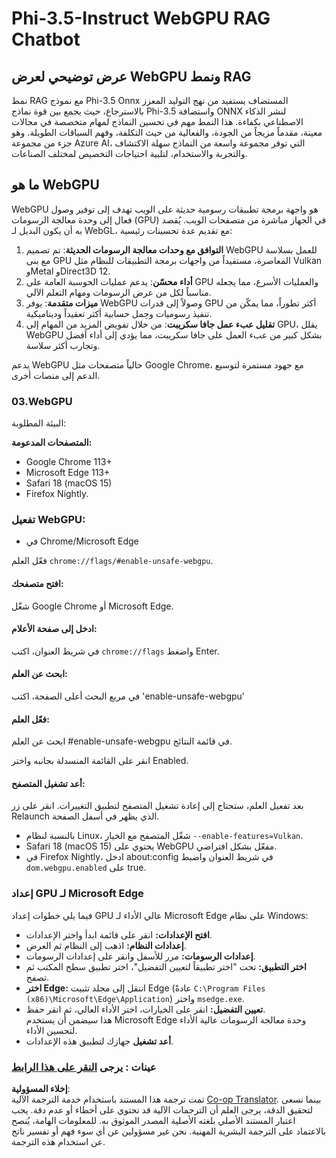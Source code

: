 <!--
CO_OP_TRANSLATOR_METADATA:
{
  "original_hash": "b62864faf628eb07f5231d4885555198",
  "translation_date": "2025-07-17T03:06:00+00:00",
  "source_file": "md/02.Application/01.TextAndChat/Phi3/WebGPUWithPhi35Readme.md",
  "language_code": "ar"
}
-->
# Phi-3.5-Instruct WebGPU RAG Chatbot

## عرض توضيحي لعرض WebGPU ونمط RAG

نمط RAG مع نموذج Phi-3.5 Onnx المستضاف يستفيد من نهج التوليد المعزز بالاسترجاع، حيث يجمع بين قوة نماذج Phi-3.5 واستضافة ONNX لنشر الذكاء الاصطناعي بكفاءة. هذا النمط مهم في تحسين النماذج لمهام متخصصة في مجالات معينة، مقدماً مزيجاً من الجودة، والفعالية من حيث التكلفة، وفهم السياقات الطويلة. وهو جزء من مجموعة Azure AI، التي توفر مجموعة واسعة من النماذج سهلة الاكتشاف والتجربة والاستخدام، لتلبية احتياجات التخصيص لمختلف الصناعات.

## ما هو WebGPU  
WebGPU هو واجهة برمجة تطبيقات رسومية حديثة على الويب تهدف إلى توفير وصول فعال إلى وحدة معالجة الرسومات (GPU) في الجهاز مباشرة من متصفحات الويب. يُقصد به أن يكون البديل لـ WebGL، مع تقديم عدة تحسينات رئيسية:

1. **التوافق مع وحدات معالجة الرسومات الحديثة**: تم تصميم WebGPU للعمل بسلاسة مع بنى GPU المعاصرة، مستفيداً من واجهات برمجة التطبيقات للنظام مثل Vulkan وMetal وDirect3D 12.
2. **أداء محسّن**: يدعم عمليات الحوسبة العامة على GPU والعمليات الأسرع، مما يجعله مناسباً لكل من عرض الرسومات ومهام التعلم الآلي.
3. **ميزات متقدمة**: يوفر WebGPU وصولاً إلى قدرات GPU أكثر تطوراً، مما يمكّن من تنفيذ رسوميات وحِمل حسابية أكثر تعقيداً وديناميكية.
4. **تقليل عبء عمل جافا سكريبت**: من خلال تفويض المزيد من المهام إلى GPU، يقلل WebGPU بشكل كبير من عبء العمل على جافا سكريبت، مما يؤدي إلى أداء أفضل وتجارب أكثر سلاسة.

يدعم WebGPU حالياً متصفحات مثل Google Chrome، مع جهود مستمرة لتوسيع الدعم إلى منصات أخرى.

### 03.WebGPU  
البيئة المطلوبة:

**المتصفحات المدعومة:**  
- Google Chrome 113+  
- Microsoft Edge 113+  
- Safari 18 (macOS 15)  
- Firefox Nightly.

### تفعيل WebGPU:

- في Chrome/Microsoft Edge  

فعّل العلم `chrome://flags/#enable-unsafe-webgpu`.

#### افتح متصفحك:  
شغّل Google Chrome أو Microsoft Edge.

#### ادخل إلى صفحة الأعلام:  
في شريط العنوان، اكتب `chrome://flags` واضغط Enter.

#### ابحث عن العلم:  
في مربع البحث أعلى الصفحة، اكتب 'enable-unsafe-webgpu'

#### فعّل العلم:  
ابحث عن العلم #enable-unsafe-webgpu في قائمة النتائج.

انقر على القائمة المنسدلة بجانبه واختر Enabled.

#### أعد تشغيل المتصفح:  

بعد تفعيل العلم، ستحتاج إلى إعادة تشغيل المتصفح لتطبيق التغييرات. انقر على زر Relaunch الذي يظهر في أسفل الصفحة.

- بالنسبة لنظام Linux، شغّل المتصفح مع الخيار `--enable-features=Vulkan`.  
- Safari 18 (macOS 15) يحتوي على WebGPU مفعّل بشكل افتراضي.  
- في Firefox Nightly، ادخل about:config في شريط العنوان واضبط `dom.webgpu.enabled` على true.

### إعداد GPU لـ Microsoft Edge  

فيما يلي خطوات إعداد GPU عالي الأداء لـ Microsoft Edge على نظام Windows:

- **افتح الإعدادات:** انقر على قائمة ابدأ واختر الإعدادات.  
- **إعدادات النظام:** اذهب إلى النظام ثم العرض.  
- **إعدادات الرسومات:** مرر للأسفل وانقر على إعدادات الرسومات.  
- **اختر التطبيق:** تحت "اختر تطبيقاً لتعيين التفضيل"، اختر تطبيق سطح المكتب ثم تصفح.  
- **اختر Edge:** انتقل إلى مجلد تثبيت Edge (عادةً `C:\Program Files (x86)\Microsoft\Edge\Application`) واختر `msedge.exe`.  
- **تعيين التفضيل:** انقر على الخيارات، اختر الأداء العالي، ثم انقر حفظ.  
هذا سيضمن أن يستخدم Microsoft Edge وحدة معالجة الرسومات عالية الأداء لتحسين الأداء.  
- **أعد تشغيل** جهازك لتطبيق هذه الإعدادات.

### عينات : يرجى [النقر على هذا الرابط](https://github.com/microsoft/aitour-exploring-cutting-edge-models/tree/main/src/02.ONNXRuntime/01.WebGPUChatRAG)

**إخلاء المسؤولية**:  
تمت ترجمة هذا المستند باستخدام خدمة الترجمة الآلية [Co-op Translator](https://github.com/Azure/co-op-translator). بينما نسعى لتحقيق الدقة، يرجى العلم أن الترجمات الآلية قد تحتوي على أخطاء أو عدم دقة. يجب اعتبار المستند الأصلي بلغته الأصلية المصدر الموثوق به. للمعلومات الهامة، يُنصح بالاعتماد على الترجمة البشرية المهنية. نحن غير مسؤولين عن أي سوء فهم أو تفسير ناتج عن استخدام هذه الترجمة.